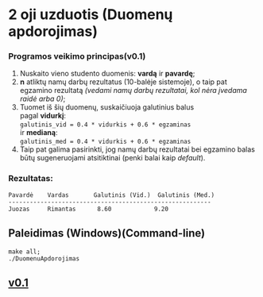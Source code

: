 # 2 oji uzduotis (Duomenų apdorojimas)
### Programos veikimo principas(v0.1)
1. Nuskaito vieno studento duomenis: **vardą** ir **pavardę**;
2. **n** atliktų namų darbų rezultatus (10-balėje sistemoje), o taip pat egzamino rezultatą
*(vedami namų darbų rezultatai, kol nėra įvedama raidė arba 0)*;
3. Tuomet iš šių duomenų, suskaičiuoja galutinius balus<br/>pagal **vidurkį**:<br/> 
```galutinis_vid = 0.4 * vidurkis + 0.6 * egzaminas```<br/>ir **medianą**:<br/>
```galutinis_med = 0.4 * vidurkis + 0.6 * egzaminas```
4. Taip pat galima pasirinkti, jog namų darbų rezultatai bei egzamino balas būtų sugeneruojami
atsitiktinai (penki balai kaip *default*).

### Rezultatas:
```
Pavardė    Vardas       Galutinis (Vid.)  Galutinis (Med.)
---------------------------------------------------------
Juozas     Rimantas      8.60            9.20
```
## Paleidimas (Windows)(Command-line)
```
make all;
./DuomenuApdorojimas
```


## [v0.1](https://github.com/Effanuel/Duomenu-apdorojimas/releases/tag/v0.1)

